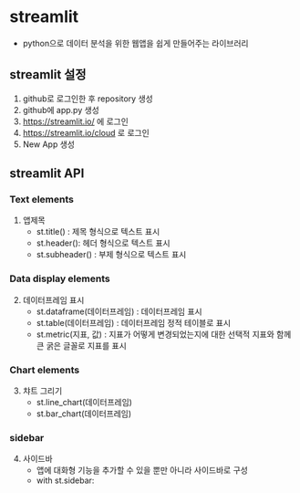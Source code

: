 # streamlit
+ python으로 데이터 분석을 위한 웹앱을 쉽게 만들어주는 라이브러리

## streamlit 설정
1. github로 로그인한 후 repository 생성
2. github에 app.py 생성
3. https://streamlit.io/ 에 로그인 
4. https://streamlit.io/cloud 로 로그인
5. New App 생성

## streamlit API

### Text elements
1. 앱제목 
    + st.title() : 제목 형식으로 텍스트 표시 
    + st.header(): 헤더 형식으로 텍스트 표시
    + st.subheader() : 부제 형식으로 텍스트 표시

### Data display elements
2. 데이터프레임 표시
    + st.dataframe(데이터프레임) : 데이터프레임 표시
    + st.table(데이터프레임) : 데이터프레임 정적 테이블로 표시
    + st.metric(지표, 값) : 지표가 어떻게 변경되었는지에 대한 선택적 지표와 함께 큰 굵은 글꼴로 지표를 표시

### Chart elements
3. 챠트 그리기
    + st.line_chart(데이터프레임)
    + st.bar_chart(데이터프레임)

### sidebar 
4. 사이드바
    + 앱에 대화형 기능을 추가할 수 있을 뿐만 아니라 사이드바로 구성
    + with st.sidebar:

